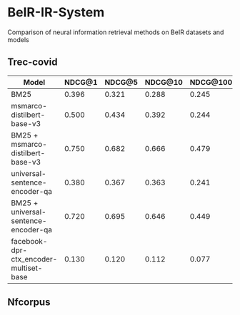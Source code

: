 # BeIR-IR-System
Comparison of neural information retrieval methods on BeIR datasets and models

## Trec-covid
| Model                                       | NDCG@1 | NDCG@5 | NDCG@10 | NDCG@100 | MAP@1 | MAP@5 | MAP@10 | MAP@100 | Recall@1 | Recall@5 | Recall@10 | Recall@100 | P@1  | P@5  | P@10  | P@100 |
|---------------------------------------------|--------|--------|---------|----------|-------|-------|--------|---------|----------|----------|-----------|------------|------|------|-------|-------|
| BM25                                        | 0.396  | 0.321  | 0.288   | 0.245    | 0.046 | 0.090 | 0.102  | 0.122   | 0.046    | 0.104    | 0.131     | 0.220      | 0.411| 0.275| 0.207 | 0.060 |
| msmarco-distilbert-base-v3                  | 0.500  | 0.434  | 0.392   | 0.244    | 0.001 | 0.004 | 0.006  | 0.028   | 0.005    | 0.008    | 0.053     | 0.540      | 0.464| 0.406| 0.239 |
| BM25 + msmarco-distilbert-base-v3           | 0.750  | 0.682  | 0.666   | 0.479    | 0.002 | 0.008 | 0.015  | 0.080   | 0.009    | 0.018    | 0.105     | 0.820      | 0.748| 0.736| 0.497 |
| universal-sentence-encoder-qa               | 0.380  | 0.367  | 0.363   | 0.241    | 0.001 | 0.003 | 0.006  | 0.028   | 0.004    | 0.009    | 0.052     | 0.420      | 0.412| 0.408| 0.246 |
| BM25 + universal-sentence-encoder-qa        | 0.720  | 0.695  | 0.646   | 0.449    | 0.002 | 0.008 | 0.015  | 0.071   | 0.009    | 0.017    | 0.102     | 0.760      | 0.752| 0.686| 0.463 |
| facebook-dpr-ctx_encoder-multiset-base      | 0.130  | 0.120  | 0.112   | 0.077    | 0.001 | 0.003 | 0.001  | 0.003   | 0.001    | 0.002    | 0.017     | 0.140      | 0.128| 0.122| 0.077 |

## Nfcorpus
